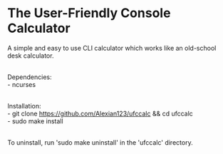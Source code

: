 # The User-Friendly Console Calculator
A simple and easy to use CLI calculator which works like an old-school desk calculator.
<br><br>

Dependencies:<br>
    - ncurses<br><br>

Installation:<br>
    - git clone https://github.com/Alexian123/ufccalc && cd ufccalc<br>
    - sudo make install<br><br>

To uninstall, run 'sudo make uninstall' in the 'ufccalc' directory.
